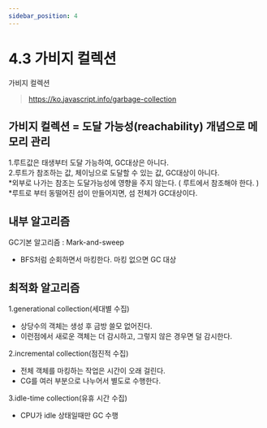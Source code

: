 ```yaml
---
sidebar_position: 4
---
```


# 4.3 가비지 컬렉션

가비지 컬렉션 
>https://ko.javascript.info/garbage-collection  

## 가비지 컬렉션 = 도달 가능성(reachability) 개념으로 메모리 관리

1.루트값은 태생부터 도달 가능하여, GC대상은 아니다.  
2.루트가 참조하는 값, 체이닝으로 도달할 수 있는 값, GC대상이 아니다.  
*외부로 나가는 참조는 도달가능성에 영향을 주지 않는다. ( 루트에서 참조해야 한다. )  
*루트로 부터 동떨어진 섬이 만들어지면, 섬 전체가 GC대상이다.  

## 내부 알고리즘
GC기본 알고리즘 : Mark-and-sweep 
- BFS처럼 순회하면서 마킹한다. 마킹 없으면 GC 대상


## 최적화 알고리즘  

1.generational collection(세대별 수집)
- 상당수의 객체는 생성 후 금방 쓸모 없어진다. 
- 이런점에서 새로운 객체는 더 감시하고, 그렇지 않은 경우면 덜 감시한다.  

2.incremental collection(점진적 수집) 
- 전체 객체를 마킹하는 작업은 시간이 오래 걸린다.   
- CG를 여러 부분으로 나누어서 별도로 수행한다.  

3.idle-time collection(유휴 시간 수집) 
- CPU가 idle 상태일때만 GC 수행